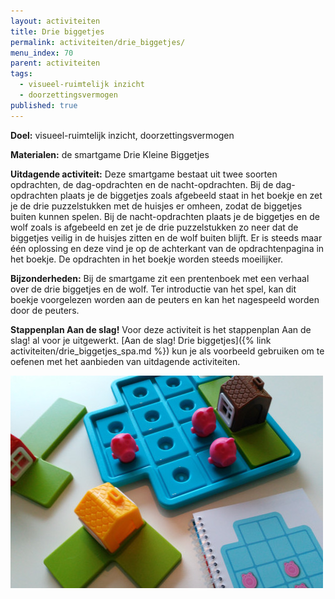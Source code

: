 ```yaml
---
layout: activiteiten
title: Drie biggetjes
permalink: activiteiten/drie_biggetjes/
menu_index: 70
parent: activiteiten
tags:
  - visueel-ruimtelijk inzicht
  - doorzettingsvermogen
published: true
---
```



**Doel:** visueel-ruimtelijk inzicht, doorzettingsvermogen

<p style="margin-top: 10px;"/>

**Materialen:** de smartgame Drie Kleine Biggetjes

<p style="margin-top: 10px;"/>

**Uitdagende activiteit:** Deze smartgame bestaat uit twee soorten opdrachten, de dag-opdrachten en de nacht-opdrachten. Bij de dag-opdrachten plaats je de biggetjes zoals afgebeeld staat in het boekje en zet je de drie puzzelstukken met de huisjes er omheen, zodat de biggetjes buiten kunnen spelen. Bij de nacht-opdrachten plaats je de biggetjes en de wolf zoals is afgebeeld en zet je de drie puzzelstukken zo neer dat de biggetjes veilig in de huisjes zitten en de wolf buiten blijft. Er is steeds maar één oplossing en deze vind je op de achterkant van de opdrachtenpagina in het boekje. De opdrachten in het boekje worden steeds moeilijker.

<p style="margin-top: 10px;"/>


**Bijzonderheden:** Bij de smartgame zit een prentenboek met een verhaal over de drie biggetjes en de wolf. Ter introductie van het spel, kan dit boekje voorgelezen worden aan de peuters en kan het nagespeeld worden door de peuters.

<p style="margin-top: 10px;"/>

**Stappenplan Aan de slag!** Voor deze activiteit is het stappenplan Aan de slag! al voor je uitgewerkt. [Aan de slag! Drie biggetjes]({% link activiteiten/drie_biggetjes_spa.md %}) kun je als voorbeeld gebruiken om te oefenen met het aanbieden van uitdagende activiteiten.

<p style="margin-top: 10px;"/>

<img src="/images/activiteiten/drie_biggetjes.jpg" class="left-aligned"/>
